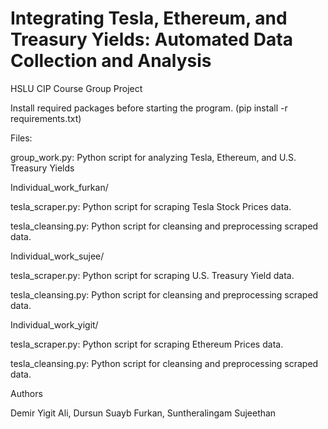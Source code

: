 # Integrating Tesla, Ethereum, and Treasury Yields: Automated Data Collection and Analysis
HSLU CIP Course Group Project

Install required packages before starting the program.
(pip install -r requirements.txt)

Files:

group_work.py: Python script for analyzing Tesla, Ethereum, and U.S. Treasury Yields

Individual_work_furkan/

tesla_scraper.py: Python script for scraping Tesla Stock Prices data.

tesla_cleansing.py: Python script for cleansing and preprocessing scraped data.

Individual_work_sujee/

tesla_scraper.py: Python script for scraping U.S. Treasury Yield data.

tesla_cleansing.py: Python script for cleansing and preprocessing scraped data.

Individual_work_yigit/

tesla_scraper.py: Python script for scraping Ethereum Prices data.

tesla_cleansing.py: Python script for cleansing and preprocessing scraped data.

Authors

Demir Yigit Ali, Dursun Suayb Furkan, Suntheralingam Sujeethan 


